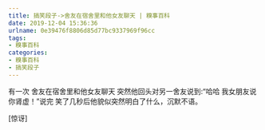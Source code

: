 ```yaml
---
title: 搞笑段子->舍友在宿舍里和他女友聊天 | 糗事百科
date: 2019-12-04 15:36:36
urlname: 0e39476f8806d85d77bc9337969f96cc
tags: 
- 糗事百科
categories:
- 糗事百科
- 搞笑段子
---
```

有一次 舍友在宿舍里和他女友聊天 突然他回头对另一舍友说到:“哈哈 我女朋友说你肾虚！”说完 笑了几秒后他貌似突然明白了什么，沉默不语。

[惊讶]


